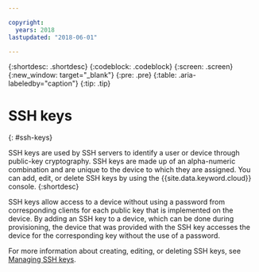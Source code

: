 ```yaml
---

copyright:
  years: 2018
lastupdated: "2018-06-01"

---
```


{:shortdesc: .shortdesc}
{:codeblock: .codeblock}
{:screen: .screen}
{:new_window: target="_blank"}
{:pre: .pre}
{:table: .aria-labeledby="caption"}
{:tip: .tip}

# SSH keys
{: #ssh-keys}

SSH keys are used by SSH servers to identify a user or device through public-key cryptography. SSH keys are made up of an alpha-numeric combination and are unique to the device to which they are assigned. You can add, edit, or delete SSH keys by using the {{site.data.keyword.cloud}} console.
{:shortdesc}

SSH keys allow access to a device without using a password from corresponding clients for each public key that is implemented on the device. By adding an SSH key to a device, which can be done during provisioning, the device that was provided with the SSH key accesses the device for the corresponding key without the use of a password.

For more information about creating, editing, or deleting SSH keys, see [Managing SSH keys](vsi_is_ssh_keys.html).
